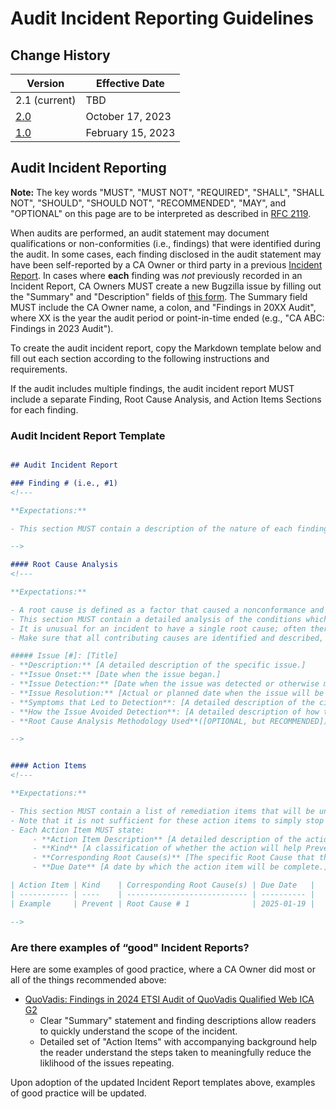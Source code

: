 # Audit Incident Reporting Guidelines

## Change History

|Version|Effective Date|
|-|-|
|2.1 (current)|TBD| 
|[2.0](https://github.com/mozilla/www.ccadb.org/blob/master/incident_archive/ir_version_2_0.md)|October 17, 2023| 
|[1.0](https://github.com/mozilla/www.ccadb.org/blob/master/incident_archive/ir_version_1_0.md)|February 15, 2023|

## Audit Incident Reporting

**Note:** The key words "MUST", "MUST NOT", "REQUIRED", "SHALL", "SHALL NOT", "SHOULD", "SHOULD NOT", "RECOMMENDED", "MAY", and "OPTIONAL" on this page are to be interpreted as described in [RFC 2119](https://datatracker.ietf.org/doc/html/rfc2119).

When audits are performed, an audit statement may document qualifications or non-conformities (i.e., findings) that were identified during the audit. In some cases, each finding disclosed in the audit statement may have been self-reported by a CA Owner or third party in a previous [Incident Report](incident-report). In cases where **each** finding was *not* previously recorded in an Incident Report, CA Owners MUST create a new Bugzilla issue by filling out the "Summary" and "Description" fields of [this form](https://bugzilla.mozilla.org/enter_bug.cgi?format=__default__&product=CA%20Program&component=CA%20Certificate%20Compliance&bug_type=task). The Summary field MUST include the CA Owner name, a colon, and "Findings in 20XX Audit", where XX is the year the audit period or point-in-time ended (e.g., "CA ABC: Findings in 2023 Audit").

To create the audit incident report, copy the Markdown template below and fill out each section according to the following instructions and requirements.

If the audit includes multiple findings, the audit incident report MUST include a separate Finding, Root Cause Analysis, and Action Items Sections for each finding. 

### Audit Incident Report Template

```markdown

## Audit Incident Report

### Finding # (i.e., #1)
<!---

**Expectations:**

- This section MUST contain a description of the nature of each finding. This provides context for the reader to understand the nature of the non-compliance identified by the Auditor.

-->

#### Root Cause Analysis
<!---

**Expectations:**

- A root cause is defined as a factor that caused a nonconformance and SHOULD be permanently eliminated through process improvement.
- This section MUST contain a detailed analysis of the conditions which combined to give rise to the issue.
- It is unusual for an incident to have a single root cause; often there is a confluence of several issues such as a software bug, insufficient checks, and a malformed request.
- Make sure that all contributing causes are identified and described, including noting when they first arose and how they avoided detection until they were discovered or identified. 

##### Issue [#]: [Title]
- **Description:** [A detailed description of the specific issue.]
- **Issue Onset:** [Date when the issue began.]
- **Issue Detection:** [Date when the issue was detected or otherwise made known.]
- **Issue Resolution:** [Actual or planned date when the issue will be considered resolved.]
- **Symptoms that Led to Detection**: [A detailed description of the circumstances that led to the detection of the issue.]
- **How the Issue Avoided Detection**: [A detailed description of how the issue was not detected earlier.]
- **Root Cause Analysis Methodology Used**([OPTIONAL, but RECOMMENDED]): [A description of the methodology used to derive the issue described above (e.g., "5-Whys", Fishbone Diagram, Pareto Analysis, etc.)]

-->


#### Action Items
<!---

**Expectations:**

- This section MUST contain a list of remediation items that will be undertaken to ensure that similar incidents do not reoccur in the future.
- Note that it is not sufficient for these action items to simply stop this incident, they MUST create additional protections to prevent future incidents.
- Each Action Item MUST state:
     - **Action Item Description** [A detailed description of the action to be taken.]
     - **Kind** [A classification of whether the action will help Prevent future incidents, Mitigate the impact of future incidents, or Detect future incidents. CA Owners are encouraged to propose action items in all three categories, with an emphasis on Prevent and Mitigate.] 
     - **Corresponding Root Cause(s)** [The specific Root Cause that the Action intends to remediate (i.e., each issue entry in the "Root Cause Analysis" and "What didn't go well" Sections MUST be mapped to at least one specific action item)]
     - **Due Date** [A date by which the action item will be complete.]

| Action Item | Kind    | Corresponding Root Cause(s) | Due Date   |
| ----------- | ----    | --------------------------- | ---------- |
| Example     | Prevent | Root Cause # 1              | 2025-01-19 |

-->

```


### Are there examples of “good" Incident Reports?

Here are some examples of good practice, where a CA Owner did most or all of the things recommended above:

- [QuoVadis: Findings in 2024 ETSI Audit of QuoVadis Qualified Web ICA G2](https://bugzilla.mozilla.org/show_bug.cgi?id=1918467)
     - Clear "Summary" statement and finding descriptions allow readers to quickly understand the scope of the incident.
     - Detailed set of "Action Items" with accompanying background help the reader understand the steps taken to meaningfully reduce the liklihood of the issues repeating.

Upon adoption of the updated Incident Report templates above, examples of good practice will be updated.
